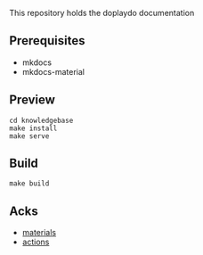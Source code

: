This repository holds the doplaydo documentation

## Prerequisites

* mkdocs
* mkdocs-material

## Preview

```
cd knowledgebase
make install
make serve
```

## Build

```
make build
````


## Acks

- [materials](https://squidfunk.github.io/mkdocs-material/getting-started/)
- [actions](https://github.com/marketplace/actions/deploy-mkdocs)

